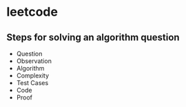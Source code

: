 # leetcode


## Steps for solving an algorithm question

* Question
* Observation
* Algorithm
* Complexity
* Test Cases
* Code
* Proof
